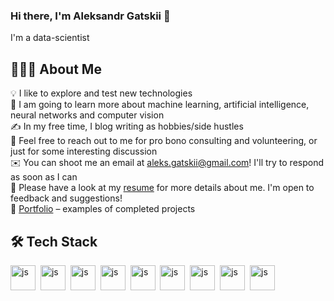 ### Hi there, I'm Aleksandr Gatskii 👋
I'm a data-scientist

## 👨🏻‍💻  About Me

💡 I like to explore and test new technologies <br>
🌱 I am going to learn more about machine learning, artificial intelligence, neural networks and computer vision <br>
✍️ In my free time, I blog writing as hobbies/side hustles <br>
💬 Feel free to reach out to me for pro bono consulting and volunteering, or just for some interesting discussion <br>
✉️ You can shoot me an email at aleks.gatskii@gmail.com! I'll try to respond as soon as I can <br>
📄 Please have a look at my [resume](https://drive.google.com/drive/folders/1SlAu-lADQrbTaUfSuBKD1HPrKmfWPkEi?usp=sharing) for more details about me. I'm open to feedback and suggestions! <br>
💼 [Portfolio](https://github.com/aleks-gatskii/Portfolio) – examples of completed projects

## 🛠️ Tech Stack

<img src="https://cdn.jsdelivr.net/gh/devicons/devicon/icons/python/python-original-wordmark.svg" title="js" width="40" height="40"/>&nbsp;
<img src="https://cdn.jsdelivr.net/gh/devicons/devicon/icons/pandas/pandas-original-wordmark.svg" title="js" width="40" height="40"/>&nbsp;
<img src="https://cdn.jsdelivr.net/gh/devicons/devicon/icons/numpy/numpy-original-wordmark.svg" title="js" width="40" height="40"/>&nbsp;
<img src="https://cdn.jsdelivr.net/gh/devicons/devicon/icons/jupyter/jupyter-original-wordmark.svg" title="js" width="40" height="40"/>&nbsp;
<img src="https://cdn.jsdelivr.net/gh/devicons/devicon/icons/ubuntu/ubuntu-plain-wordmark.svg" title="js" width="40" height="40"/>&nbsp;
<img src="https://cdn.jsdelivr.net/gh/devicons/devicon/icons/drupal/drupal-original-wordmark.svg" title="js" width="40" height="40"/>&nbsp;
<img src="https://cdn.jsdelivr.net/gh/devicons/devicon/icons/gimp/gimp-original-wordmark.svg" title="js" width="40" height="40"/>&nbsp;
<img src="https://cdn.jsdelivr.net/gh/devicons/devicon/icons/slack/slack-original-wordmark.svg" title="js" width="40" height="40"/>&nbsp;
<img src="https://cdn.jsdelivr.net/gh/devicons/devicon/icons/sqlite/sqlite-original-wordmark.svg" title="js" width="40" height="40"/>&nbsp;
          
